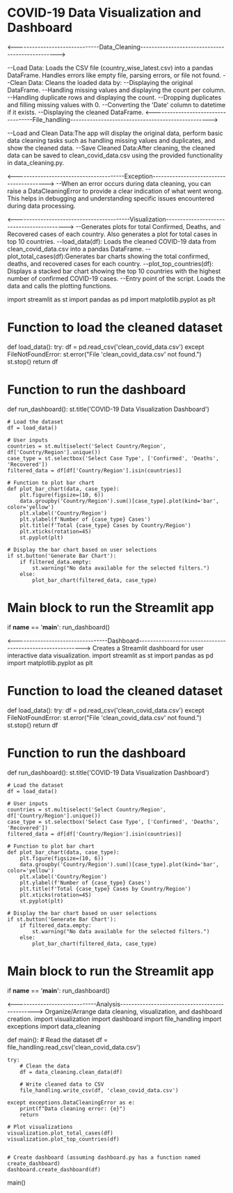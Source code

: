 # COVID-19 Data Visualization and Dashboard

<------------------------------Data_Cleaning------------------------------------------------>

--Load Data: Loads the CSV file (country_wise_latest.csv) into a pandas DataFrame. Handles errors like empty file, parsing errors, or file not found.
--Clean Data: Cleans the loaded data by:
--Displaying the original DataFrame.
--Handling missing values and displaying the count per column.
--Handling duplicate rows and displaying the count.
--Dropping duplicates and filling missing values with 0.
--Converting the 'Date' column to datetime if it exists.
--Displaying the cleaned DataFrame.
<-----------------------------------File_handling-------------------------------------------------->

--Load and Clean Data:The app will display the original data, perform basic data cleaning tasks such as handling missing values and duplicates, and show the cleaned data.
--Save Cleaned Data:After cleaning, the cleaned data can be saved to clean_covid_data.csv using the provided functionality in data_cleaning.py.

<---------------------------------------Exception---------------------------------------->
--When an error occurs during data cleaning, you can raise a DataCleaningError to provide a clear indication of what went wrong. This helps in debugging and understanding specific issues encountered during data processing.

<-----------------------------------------Visualization------------------------------------------>
--Generates plots for total Confirmed, Deaths, and Recovered cases of each country.
Also generates a plot for total cases in top 10 countries.
--load_data(df): Loads the cleaned COVID-19 data from clean_covid_data.csv into a pandas DataFrame.
--plot_total_cases(df):Generates bar charts showing the total confirmed, deaths, and recovered cases for each country.
--plot_top_countries(df): Displays a stacked bar chart showing the top 10 countries with the highest number of confirmed COVID-19 cases.
--Entry point of the script. Loads the data and calls the plotting functions.

import streamlit as st
import pandas as pd
import matplotlib.pyplot as plt

# Function to load the cleaned dataset
def load_data():
    try:
        df = pd.read_csv('clean_covid_data.csv')
    except FileNotFoundError:
        st.error("File 'clean_covid_data.csv' not found.")
        st.stop()
    return df

# Function to run the dashboard
def run_dashboard():
    st.title('COVID-19 Data Visualization Dashboard')
    
    # Load the dataset
    df = load_data()
    
    # User inputs
    countries = st.multiselect('Select Country/Region', df['Country/Region'].unique())
    case_type = st.selectbox('Select Case Type', ['Confirmed', 'Deaths', 'Recovered'])
    filtered_data = df[df['Country/Region'].isin(countries)]
    
    # Function to plot bar chart
    def plot_bar_chart(data, case_type):
        plt.figure(figsize=(10, 6))
        data.groupby('Country/Region').sum()[case_type].plot(kind='bar', color='yellow')
        plt.xlabel('Country/Region')
        plt.ylabel(f'Number of {case_type} Cases')
        plt.title(f'Total {case_type} Cases by Country/Region')
        plt.xticks(rotation=45)
        st.pyplot(plt)
    
    # Display the bar chart based on user selections
    if st.button('Generate Bar Chart'):
        if filtered_data.empty:
            st.warning("No data available for the selected filters.")
        else:
            plot_bar_chart(filtered_data, case_type)

# Main block to run the Streamlit app
if __name__ == '__main__':
    run_dashboard()


<---------------------------------Dashboard---------------------------------------------------------->
    Creates a Streamlit dashboard for user interactive data visualization.
import streamlit as st
import pandas as pd
import matplotlib.pyplot as plt

# Function to load the cleaned dataset
def load_data():
    try:
        df = pd.read_csv('clean_covid_data.csv')
    except FileNotFoundError:
        st.error("File 'clean_covid_data.csv' not found.")
        st.stop()
    return df

# Function to run the dashboard
def run_dashboard():
    st.title('COVID-19 Data Visualization Dashboard')
    
    # Load the dataset
    df = load_data()
    
    # User inputs
    countries = st.multiselect('Select Country/Region', df['Country/Region'].unique())
    case_type = st.selectbox('Select Case Type', ['Confirmed', 'Deaths', 'Recovered'])
    filtered_data = df[df['Country/Region'].isin(countries)]
    
    # Function to plot bar chart
    def plot_bar_chart(data, case_type):
        plt.figure(figsize=(10, 6))
        data.groupby('Country/Region').sum()[case_type].plot(kind='bar', color='yellow')
        plt.xlabel('Country/Region')
        plt.ylabel(f'Number of {case_type} Cases')
        plt.title(f'Total {case_type} Cases by Country/Region')
        plt.xticks(rotation=45)
        st.pyplot(plt)
    
    # Display the bar chart based on user selections
    if st.button('Generate Bar Chart'):
        if filtered_data.empty:
            st.warning("No data available for the selected filters.")
        else:
            plot_bar_chart(filtered_data, case_type)

# Main block to run the Streamlit app
if __name__ == '__main__':
    run_dashboard()

<-----------------------------Analysis----------------------------------------------->
Organize/Arrange data cleaning, visualization, and dashboard creation.
import visualization
import dashboard
import file_handling
import exceptions
import data_cleaning

def main():
    # Read the dataset
    df = file_handling.read_csv('clean_covid_data.csv')

    try:
        # Clean the data
        df = data_cleaning.clean_data(df)
        
        # Write cleaned data to CSV
        file_handling.write_csv(df, 'clean_covid_data.csv')
        
    except exceptions.DataCleaningError as e:
        print(f"Data cleaning error: {e}")
        return

    # Plot visualizations
    visualization.plot_total_cases(df)
    visualization.plot_top_countries(df)


    # Create dashboard (assuming dashboard.py has a function named create_dashboard)
    dashboard.create_dashboard(df)

main()
